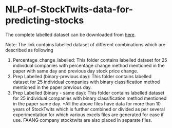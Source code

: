 # NLP-of-StockTwits-data-for-predicting-stocks

The complete labelled dataset can be downloaded from [here](https://unisyd-my.sharepoint.com/:f:/g/personal/mukul_jaggi_sydney_edu_au/EjOFnuPvH3FNqu-GkFlFgZoBwKA941BMqBsS0mFaKALRKw?e=djzRxN).

Note: The link contains labelled dataset of different combinations which are described as following
1. Percentage_change_labelled: This folder contains labelled dataset for 25 individual companies with percentage change method mentioned in the paper with same day and previous                                day stock price change.
2. Prep Labelled (binary-previous day): This folder contains labelled dataset for 25 individual companies with binary classification method mentioned in the paper previous day.
3. Prep Labelled (binary - same day): This folder contains labelled dataset for 25 individual companies with binary classification method mentioned in the paper same day.
*All the above files have data for more than 10 years of StockTwits which is further combined or divided as per several experimentation for which various excels files are generated for ease if use. FAANG company stocktwits are also placed in separate files.
